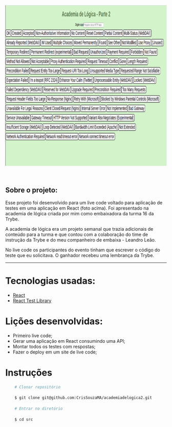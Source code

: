 <div align="center"> 
    <img width="920px" height="500px" align="center"src="./images/acadlog.png">
</div>

<br>
<br>

## Sobre o projeto:

Esse projeto foi desenvolvido para um live code voltado para aplicação de testes em uma aplicação em React (foto acima). Foi apresentado na academia de lógica criada por mim como embaixadora da turma 16 da Trybe.

A academia de lógica era um projeto semanal que trazia adicionais de conteúdo para a turma e que contou com a colaboração do time de instrução da Trybe e do meu companheiro de embaixa - Leandro Leão.

No live code os participantes do evento tinham que escrever o código do teste que eu solicitava. O ganhador recebeu uma lembrança da Trybe.

---

# Tecnologias usadas:
- [React](https://pt-br.reactjs.org/docs/getting-started.html)
- [React Test Library](https://testing-library.com/docs/react-testing-library/intro/)

#

# Lições desenvolvidas:
 - Primeiro live code;
 - Gerar uma aplicação em React consumindo uma API;
 - Montar todos os testes com respostas;
 - Fazer o deploy em um site de live code;
#

# Instruções

```bash
    # Clonar repositório

    $ git clone git@github.com:CrisSouzaMA/academiadelogica2.git

    # Entrar no diretório

    $ cd src

```

<br>
<br>
<br>
